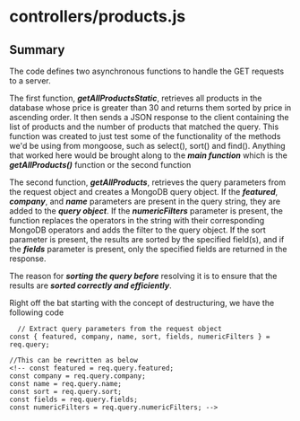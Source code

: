 # controllers/products.js

## Summary

The code defines two asynchronous functions to handle the GET requests to a server.

The first function, ***getAllProductsStatic***, retrieves all products in the database whose price is greater than 30 and returns them sorted by price in ascending order. It then sends a JSON response to the client containing the list of products and the number of products that matched the query. This function was created to just test some of the functionality of the methods we'd be using from mongoose, such as select(), sort() and find(). Anything that worked here would be brought along to the ***main function*** which is the ***getAllProducts()*** function or the second function

The second function, ***getAllProducts***, retrieves the query parameters from the request object and creates a MongoDB query object. If the ***featured***, ***company***, and ***name*** parameters are present in the query string, they are added to the ***query object***. If the ***numericFilters*** parameter is present, the function replaces the operators in the string with their corresponding MongoDB operators and adds the filter to the query object. If the sort parameter is present, the results are sorted by the specified field(s), and if the ***fields*** parameter is present, only the specified fields are returned in the response.

The reason for ***sorting the query before*** resolving it is to ensure that the results are ***sorted correctly and efficiently***.

Right off the bat starting with the concept of destructuring, we have the following code



```
  // Extract query parameters from the request object
const { featured, company, name, sort, fields, numericFilters } = req.query;

//This can be rewritten as below
<!-- const featured = req.query.featured;
const company = req.query.company;
const name = req.query.name;
const sort = req.query.sort;
const fields = req.query.fields;
const numericFilters = req.query.numericFilters; -->
```

